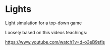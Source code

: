 # Lights
Light simulation for a top-down game

Loosely based on this videos teachings:

https://www.youtube.com/watch?v=d-o3eB9sfls
